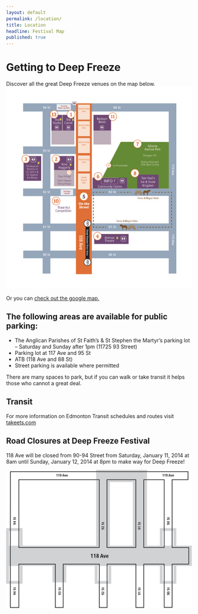 ```yaml
---
layout: default
permalink: /location/
title: Location
headline: Festival Map
published: true
---
```


# Getting to Deep Freeze

Discover all the great Deep Freeze venues on the map below. <!-- or download a copy of our program. You can find the map on pages 24-25 of the program. -->
![df2014-map-temp.jpg](/uploads/df2014-map-temp.jpg)


Or you can [check out the google map.](http://goo.gl/maps/H2Cxk)

## The following areas are available for public parking:

- The Anglican Parishes of St Faith’s & St Stephen the Martyr’s parking lot – Saturday and Sunday after 1pm (11725 93 Street)
- Parking lot at 117 Ave and 95 St
- ATB (118 Ave and 88 St)
- Street parking is available where permitted

There are many spaces to park, but if you can walk or take transit it helps those who cannot a great deal.

## Transit

For more information on Edmonton Transit schedules and routes visit [takeets.com](takeets.com)

## Road Closures at Deep Freeze Festival

118 Ave will be closed from 90-94 Street from Saturday, January 11, 2014 at 8am until Sunday, January 12, 2014 at 8pm to make way for Deep Freeze!

![DF2014-roadclosure.png](/uploads/DF2014-roadclosure.png)